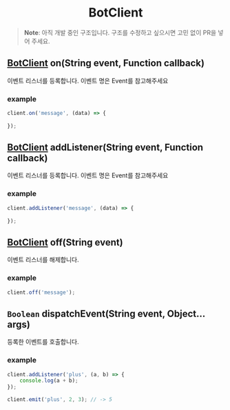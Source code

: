 <h1 align="center">BotClient</h1>

> **Note**: 아직 개발 중인 구조입니다. 구조를 수정하고 싶으시면 고민 없이 PR을 넣어 주세요.

## [BotClient](https://github.com/SkyLineLab/kapi/blob/main/internal/BotClient.md) on(String event, Function callback)
이벤트 리스너를 등록합니다. 이벤트 명은 Event를 참고해주세요
### example
```javascript
client.on('message', (data) => {
    
});
```

## [BotClient](https://github.com/SkyLineLab/kapi/blob/main/internal/BotClient.md) addListener(String event, Function callback)
이벤트 리스너를 등록합니다. 이벤트 명은 Event를 참고해주세요
### example
```javascript
client.addListener('message', (data) => {
    
});
```

## [BotClient](https://github.com/SkyLineLab/kapi/blob/main/internal/BotClient.md) off(String event)
이벤트 리스너를 해제합니다.
### example
```javascript
client.off('message');
```

## `Boolean` dispatchEvent(String event, Object... args)
등록한 이벤트를 호출합니다.
### example
```javascript
client.addListener('plus', (a, b) => {
    console.log(a + b);
});

client.emit('plus', 2, 3); // -> 5
```
